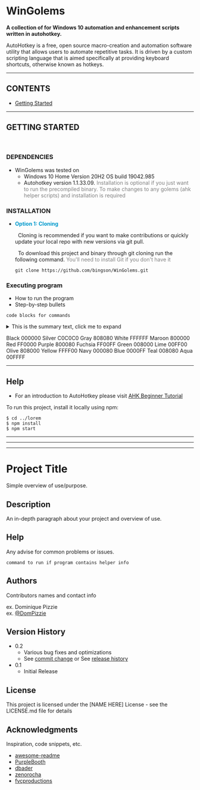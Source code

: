 # WinGolems

<b>A collection of for Windows 10 automation and enhancement scripts written in autohotkey.</b>

AutoHotkey is a free, open source macro-creation and 
automation software utility that allows users to automate repetitive tasks. It 
is driven by a custom scripting language that is aimed specifically at providing 
keyboard shortcuts, otherwise known as hotkeys.

----

## CONTENTS 

* [Getting Started](##Getting-Started)

----

## GETTING STARTED 
<br>

### DEPENDENCIES
* WinGolems was tested on
  * Windows 10 Home Version 20H2 OS build 19042.985  
  * Autohotkey version 1.1.33.09. <font color = 'grey'> Installation is optional if you just want to run the precompiled binary. To make changes to any golems (ahk helper scripts) and installation is required</font>
 
 

### INSTALLATION


<ul>
  <li>
<p> <b> <font color = '0099cc'>Option 1: Cloning</font> </b> 
<p> &nbsp; Cloning is recommended if you want to make contributions or quickly update your local repo with new versions via git pull.
<p> &nbsp; To download this project and binary through git cloning run the following command. 
<font color = 'grey'>You'll need to install Git if you don't have it</font> </p>


``` 
git clone https://github.com/bingson/WinGolems.git 
```

    
  </li>
</ul>


### Executing program



* How to run the program
* Step-by-step bullets
```
code blocks for commands
```

<details>
  <summary markdown="span">This is the summary text, click me to expand</summary>

  This is the detailed text.

  We can still use markdown, but we need to take the additional step of using the `parse_block_html` option as described in the [Mix HTML + Markdown Markup section](#mix-html--markdown-markup).

  You can learn more about expected usage of this approach in the [GitLab UI docs](https://gitlab-org.gitlab.io/gitlab-ui/?path=/story/base-collapse--default) though the solution we use above is specific to usage in markdown.

</details>







Black	000000
Silver	C0C0C0
Gray	808080
White	FFFFFF
Maroon	800000
Red	    FF0000
Purple	800080
Fuchsia	FF00FF
Green	008000
Lime	00FF00
Olive	808000
Yellow	FFFF00
Navy	000080
Blue	0000FF
Teal	008080
Aqua	00FFFF

___
## Help

* For an introduction to AutoHotkey please visit [AHK Beginner Tutorial](https://www.autohotkey.com/docs/Tutorial.htm) 


To run this project, install it locally using npm:

```
$ cd ../lorem
$ npm install
$ npm start   
```

<hr>
<hr>
<hr>

# Project Title

Simple overview of use/purpose.

## Description

An in-depth paragraph about your project and overview of use.


## Help

Any advise for common problems or issues.
```
command to run if program contains helper info
```

## Authors

Contributors names and contact info

ex. Dominique Pizzie  
ex. [@DomPizzie](https://twitter.com/dompizzie)

## Version History

* 0.2
    * Various bug fixes and optimizations
    * See [commit change]() or See [release history]()
* 0.1
    * Initial Release

## License

This project is licensed under the [NAME HERE] License - see the LICENSE.md file for details

## Acknowledgments

Inspiration, code snippets, etc.
* [awesome-readme](https://github.com/matiassingers/awesome-readme)
* [PurpleBooth](https://gist.github.com/PurpleBooth/109311bb0361f32d87a2)
* [dbader](https://github.com/dbader/readme-template)
* [zenorocha](https://gist.github.com/zenorocha/4526327)
* [fvcproductions](https://gist.github.com/fvcproductions/1bfc2d4aecb01a834b46)